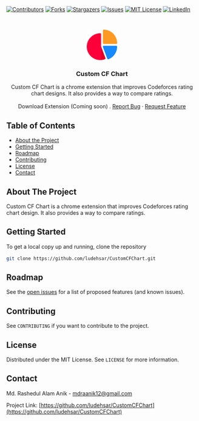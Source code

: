 [![Contributors][contributors-shield]][contributors-url]
[![Forks][forks-shield]][forks-url]
[![Stargazers][stars-shield]][stars-url]
[![Issues][issues-shield]][issues-url]
[![MIT License][license-shield]][license-url]
[![LinkedIn][linkedin-shield]][linkedin-url]

<!-- PROJECT LOGO -->
<br />
<p align="center">
  <a href="https://github.com/ludehsar/CustomCFChart">
    <img src="images/logo.png" alt="Logo" width="80" height="80">
  </a>
  <h3 align="center">Custom CF Chart</h3>
  <p align="center">
    Custom CF Chart is a chrome extension that improves Codeforces rating chart designs. It also provides a way to compare ratings.
    <br />
    <br />
    Download Extension (Coming soon)
    .
    <a href="https://github.com/ludehsar/CustomCFChart/issues">Report Bug</a>
    ·
    <a href="https://github.com/ludehsar/CustomCFChart/issues">Request Feature</a>
  </p>
</p>

<!-- TABLE OF CONTENTS -->
## Table of Contents

* [About the Project](#about-the-project)
* [Getting Started](#getting-started)
* [Roadmap](#roadmap)
* [Contributing](#contributing)
* [License](#license)
* [Contact](#contact)



<!-- ABOUT THE PROJECT -->
## About The Project

Custom CF Chart is a chrome extension that improves Codeforces rating chart design. It also provides a way to compare ratings.


<!-- GETTING STARTED -->
## Getting Started

To get a local copy up and running, clone the repository

```sh
git clone https://github.com/ludehsar/CustomCFChart.git
```


<!-- ROADMAP -->
## Roadmap

See the [open issues](https://github.com/ludehsar/CustomCFChart/issues) for a list of proposed features (and known issues).


<!-- CONTRIBUTING -->
## Contributing

See `CONTRIBUTING` if you want to contribute to the project.


<!-- LICENSE -->
## License

Distributed under the MIT License. See `LICENSE` for more information.


<!-- CONTACT -->
## Contact

Md. Rashedul Alam Anik - mdraanik12@gmail.com

Project Link: [https://github.com/ludehsar/CustomCFChart](https://github.com/ludehsar/CustomCFChart)



<!-- MARKDOWN LINKS & IMAGES -->
<!-- https://www.markdownguide.org/basic-syntax/#reference-style-links -->
[contributors-shield]: https://img.shields.io/github/contributors/ludehsar/CustomCFChart.svg?style=flat-square
[contributors-url]: https://github.com/ludehsar/CustomCFChart/graphs/contributors
[forks-shield]: https://img.shields.io/github/forks/ludehsar/CustomCFChart.svg?style=flat-square
[forks-url]: https://github.com/ludehsar/CustomCFChart/network/members
[stars-shield]: https://img.shields.io/github/stars/ludehsar/CustomCFChart.svg?style=flat-square
[stars-url]: https://github.com/ludehsar/CustomCFChart/stargazers
[issues-shield]: https://img.shields.io/github/issues/ludehsar/CustomCFChart.svg?style=flat-square
[issues-url]: https://github.com/ludehsar/CustomCFChart/issues
[license-shield]: https://img.shields.io/github/license/ludehsar/CustomCFChart.svg?style=flat-square
[license-url]: https://github.com/ludehsar/CustomCFChart/blob/master/LICENSE
[linkedin-shield]: https://img.shields.io/badge/-LinkedIn-black.svg?style=flat-square&logo=linkedin&colorB=555
[linkedin-url]: https://www.linkedin.com/in/ludehsar
[product-screenshot]: images/screenshot.png
